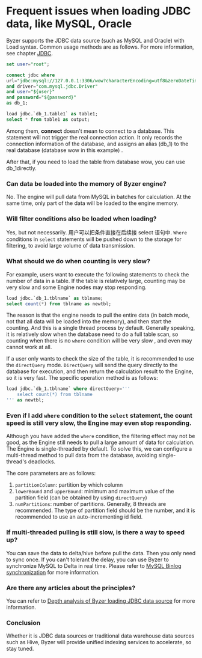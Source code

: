 # Frequent issues when loading JDBC data, like MySQL, Oracle
Byzer supports the JDBC data source (such as MySQL and Oracle) with Load syntax. Common usage methods are as follows. For more information, see chapter [JDBC](/byzer-lang/en-us/datasource/jdbc.md).

```sql
set user="root";

connect jdbc where
url="jdbc:mysql://127.0.0.1:3306/wow?characterEncoding=utf8&zeroDateTimeBehavior=convertToNull&tinyInt1isBit=false"
and driver="com.mysql.jdbc.Driver"
and user="${user}"
and password="${password}"
as db_1;

load jdbc.`db_1.table1` as table1;
select * from table1 as output;
```

Among them, **connect** doesn't mean to connect to a database. This statement will not trigger the real connection action. It only records the connection information of the database, and assigns an alias (db_1) to the real database (database wow in this example)  .

After that, if you need to load the table from database wow, you can use db_1directly.

### Can data be loaded into the memory of Byzer engine?
No. The engine will pull data from MySQL in batches for calculation. At the same time, only part of the data will be loaded to the engine memory.

### Will filter conditions also be loaded when loading?
Yes, but not necessarily. 用户可以把条件直接在后续接 select 语句中. `Where` conditions in `select` statements will be pushed down to the storage for filtering, to avoid large volume of data transmission.

### What should we do when counting is very slow?
For example, users want to execute the following statements to check the number of data in a table. If the table is relatively large, counting may be very slow and some Engine nodes may stop responding.

```sql
load jdbc.`db_1.tblname` as tblname;
select count(*) from tblname as newtbl;
```

The reason is that the engine needs to pull the entire data (in batch mode, not that all data will be loaded into the memory), and then start the counting.  And this is a single thread process by default. Generally speaking, it is relatively slow when the database need to do a full table scan, so counting when there is no `where` condition will be very slow , and even may cannot work at all.

If a user only wants to check the size of the table, it is recommended to use the `directQuery` mode. `DirectQuery` will send the query directly to the database for execution, and then return the calculation result to the Engine, so it is very fast. The specific operation method is as follows:

```sql
load jdbc.`db_1.tblname` where directQuery='''
    select count(*) from tblname
''' as newtbl;
```

### Even if I add `where` condition to the `select` statement, the count speed is still very slow, the Engine may even stop responding.
Although you have added the  `where` condition, the filtering effect may not be good, as the Engine still needs to pull a large amount of data for calculation. The Engine is single-threaded by default. To solve this, we can configure a multi-thread method to pull data from the database, avoiding single-thread's deadlocks.

The core parameters are as follows:

1. `partitionColumn`: partition by which column
2. `lowerBound` and `upperBound`: minimum and maximum value of the partition field (can be obtained by using `directQuery`)
3. `numPartitions`: number of partitions. Generally, 8 threads are recommended. The type of partition field should be the number, and it is recommended to use an auto-incrementing id field.

### If multi-threaded pulling is still slow, is there a way to speed up?
You can save the data to delta/hive before pull the data. Then you only need to  sync once. If you can't tolerant the delay, you can use Byzer to synchronize MySQL to Delta in real time. Please refer to [MySQL Binlog synchronization](/byzer-lang/zh-cn/datahouse/mysql_binlog.md) for more information.

### Are there any articles about the principles?
You can refer to [Depth analysis of Byzer loading JDBC data source](https://mp.weixin.qq.com/s/zaz8sRdIkQEUn65FPQfIQg) for more information.

### Conclusion
Whether it is JDBC data sources or traditional data warehouse data sources such as Hive, Byzer will provide unified indexing services to accelerate, so stay tuned.

